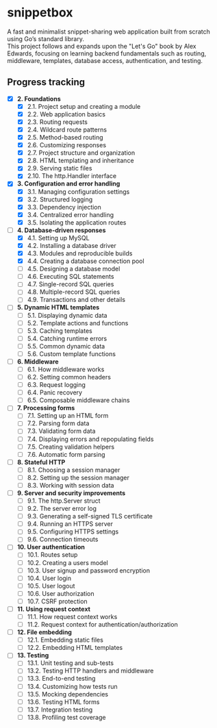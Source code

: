 # snippetbox

A fast and minimalist snippet-sharing web application built from scratch using Go’s standard library.  
This project follows and expands upon the "Let's Go" book by Alex Edwards, focusing on learning backend fundamentals such as routing, middleware, templates, database access, authentication, and testing.

## Progress tracking

- [X] **2. Foundations**
    - [X] 2.1. Project setup and creating a module
    - [X] 2.2. Web application basics
    - [X] 2.3. Routing requests
    - [X] 2.4. Wildcard route patterns
    - [X] 2.5. Method-based routing
    - [X] 2.6. Customizing responses
    - [X] 2.7. Project structure and organization
    - [X] 2.8. HTML templating and inheritance
    - [X] 2.9. Serving static files
    - [X] 2.10. The http.Handler interface

- [X] **3. Configuration and error handling**
    - [X] 3.1. Managing configuration settings
    - [X] 3.2. Structured logging
    - [X] 3.3. Dependency injection
    - [X] 3.4. Centralized error handling
    - [X] 3.5. Isolating the application routes

- [ ] **4. Database-driven responses**
    - [X] 4.1. Setting up MySQL
    - [X] 4.2. Installing a database driver
    - [X] 4.3. Modules and reproducible builds
    - [X] 4.4. Creating a database connection pool
    - [ ] 4.5. Designing a database model
    - [ ] 4.6. Executing SQL statements
    - [ ] 4.7. Single-record SQL queries
    - [ ] 4.8. Multiple-record SQL queries
    - [ ] 4.9. Transactions and other details

- [ ] **5. Dynamic HTML templates**
    - [ ] 5.1. Displaying dynamic data
    - [ ] 5.2. Template actions and functions
    - [ ] 5.3. Caching templates
    - [ ] 5.4. Catching runtime errors
    - [ ] 5.5. Common dynamic data
    - [ ] 5.6. Custom template functions

- [ ] **6. Middleware**
    - [ ] 6.1. How middleware works
    - [ ] 6.2. Setting common headers
    - [ ] 6.3. Request logging
    - [ ] 6.4. Panic recovery
    - [ ] 6.5. Composable middleware chains

- [ ] **7. Processing forms**
    - [ ] 7.1. Setting up an HTML form
    - [ ] 7.2. Parsing form data
    - [ ] 7.3. Validating form data
    - [ ] 7.4. Displaying errors and repopulating fields
    - [ ] 7.5. Creating validation helpers
    - [ ] 7.6. Automatic form parsing

- [ ] **8. Stateful HTTP**
    - [ ] 8.1. Choosing a session manager
    - [ ] 8.2. Setting up the session manager
    - [ ] 8.3. Working with session data

- [ ] **9. Server and security improvements**
    - [ ] 9.1. The http.Server struct
    - [ ] 9.2. The server error log
    - [ ] 9.3. Generating a self-signed TLS certificate
    - [ ] 9.4. Running an HTTPS server
    - [ ] 9.5. Configuring HTTPS settings
    - [ ] 9.6. Connection timeouts

- [ ] **10. User authentication**
    - [ ] 10.1. Routes setup
    - [ ] 10.2. Creating a users model
    - [ ] 10.3. User signup and password encryption
    - [ ] 10.4. User login
    - [ ] 10.5. User logout
    - [ ] 10.6. User authorization
    - [ ] 10.7. CSRF protection

- [ ] **11. Using request context**
    - [ ] 11.1. How request context works
    - [ ] 11.2. Request context for authentication/authorization

- [ ] **12. File embedding**
    - [ ] 12.1. Embedding static files
    - [ ] 12.2. Embedding HTML templates

- [ ] **13. Testing**
    - [ ] 13.1. Unit testing and sub-tests
    - [ ] 13.2. Testing HTTP handlers and middleware
    - [ ] 13.3. End-to-end testing
    - [ ] 13.4. Customizing how tests run
    - [ ] 13.5. Mocking dependencies
    - [ ] 13.6. Testing HTML forms
    - [ ] 13.7. Integration testing
    - [ ] 13.8. Profiling test coverage
